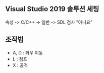 ## Visual Studio 2019 솔루션 세팅
속성 -> C/C++ -> 일반 -> SDL 검사 "아니요"

## 조작법
- A, D : 좌우 이동
- L : 점프
- X : 공격